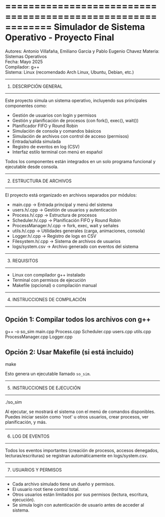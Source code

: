 ============================================================
        Simulador de Sistema Operativo - Proyecto Final
============================================================

Autores: Antonio Villafaña, Emiliano Garcia y Pablo Eugenio Chavez
Materia: Sistemas Operativos  
Fecha: Mayo 2025  
Compilador: g++  
Sistema: Linux (recomendado Arch Linux, Ubuntu, Debian, etc.)

------------------------------------------------------------
1. DESCRIPCIÓN GENERAL
------------------------------------------------------------
Este proyecto simula un sistema operativo, incluyendo sus principales componentes como:

- Gestión de usuarios con login y permisos
- Gestión y planificación de procesos (con fork(), exec(), wait())
- Planificador FIFO y Round Robin
- Simulación de consola y comandos básicos
- Simulación de archivos con control de acceso (permisos)
- Entrada/salida simulada
- Registro de eventos en log (CSV)
- Interfaz estilo terminal con menú en español

Todos los componentes están integrados en un solo programa funcional y ejecutable desde consola.

------------------------------------------------------------
2. ESTRUCTURA DE ARCHIVOS
------------------------------------------------------------
El proyecto está organizado en archivos separados por módulos:

- main.cpp → Entrada principal y menú del sistema
- users.h/.cpp → Gestión de usuarios y autenticación
- Process.h/.cpp → Estructura de procesos
- Scheduler.h/.cpp → Planificación FIFO y Round Robin
- ProcessManager.h/.cpp → fork, exec, wait y señales
- utils.h/.cpp → Utilidades generales (carga, animaciones, consola)
- Logger.h/.cpp → Registro de logs en CSV
- Filesystem.h/.cpp → Sistema de archivos de usuarios
- logs/system.csv → Archivo generado con eventos del sistema

------------------------------------------------------------
3. REQUISITOS
------------------------------------------------------------
- Linux con compilador g++ instalado
- Terminal con permisos de ejecución
- Makefile (opcional) o compilación manual

------------------------------------------------------------
4. INSTRUCCIONES DE COMPILACIÓN
------------------------------------------------------------

Opción 1: Compilar todos los archivos con g++
------------------------------------------------------------
g++ -o so_sim main.cpp Process.cpp Scheduler.cpp users.cpp utils.cpp ProcessManager.cpp Logger.cpp

Opción 2: Usar Makefile (si está incluido)
------------------------------------------------------------
make

Esto genera un ejecutable llamado `so_sim`.

------------------------------------------------------------
5. INSTRUCCIONES DE EJECUCIÓN
------------------------------------------------------------
./so_sim

Al ejecutar, se mostrará el sistema con el menú de comandos disponibles.
Puedes iniciar sesión como 'root' u otros usuarios, crear procesos, ver planificación, y más.

------------------------------------------------------------
6. LOG DE EVENTOS
------------------------------------------------------------
Todos los eventos importantes (creación de procesos, accesos denegados, lecturas/escrituras)
se registran automáticamente en logs/system.csv.

------------------------------------------------------------
7. USUARIOS Y PERMISOS
------------------------------------------------------------
- Cada archivo simulado tiene un dueño y permisos.
- El usuario root tiene control total.
- Otros usuarios están limitados por sus permisos (lectura, escritura, ejecución).
- Se simula login con autenticación de usuario antes de acceder al sistema.
